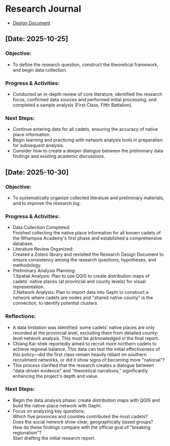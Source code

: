 # Research Journal

- [Design Document](../design/design_doc.md)

## [Date: 2025-10-25]
### Objective: 
- To define the research question, construct the theoretical framework, and begin data collection.

### Progress & Activities:
- Conducted an in-depth review of core literature, identified the research focus, confirmed data sources and performed initial processing, and completed a sample analysis (First Class, Fifth Battalion).

### Next Steps:
- Continue entering data for all cadets, ensuring the accuracy of native place information.
- Begin learning and practicing with network analysis tools in preparation for subsequent analysis.
- Consider how to create a deeper dialogue between the preliminary data findings and existing academic discussions.

## [Date: 2025-10-30]
### Objective: 
- To systematically organize collected literature and preliminary materials, and to improve the research log.

### Progress & Activities:
- Data Collection Completed:<br>
Finished collecting the native place information for all known cadets of the Whampoa Academy's first phase and established a comprehensive database.
- Literature Review Organized:<br>
Created a Zotero library and revisited the Research Design Document to ensure consistency among the research questions, hypotheses, and methodology.
- Preliminary Analysis Planning:<br>
1.Spatial Analysis: Plan to use QGIS to create distribution maps of cadets' native places (at provincial and county levels) for visual representation.<br>
2.Network Analysis: Plan to import data into Gephi to construct a network where cadets are nodes and "shared native county" is the connection, to identify potential clusters.<br>

### Reflections:
- A data limitation was identified: some cadets' native places are only recorded at the provincial level, excluding them from detailed county-level network analysis. This must be acknowledged in the final report.
- Chiang Kai-shek reportedly aimed to recruit more northern cadets to achieve regional balance. This data can test the initial effectiveness of this policy—did the first class remain heavily reliant on southern recruitment networks, or did it show signs of becoming more "national"?
- This process clarified that the research creates a dialogue between "data-driven evidence" and "theoretical narratives," significantly enhancing the project's depth and value.

### Next Steps:
- Begin the data analysis phase: create distribution maps with QGIS and build the native-place network with Gephi.
- Focus on analyzing key questions:<br>
Which five provinces and counties contributed the most cadets?<br>
Does the social network show clear, geographically based groups?<br>
How do these findings compare with the official goal of "breaking regionalism"?<br>
Start drafting the initial research report.<br>
